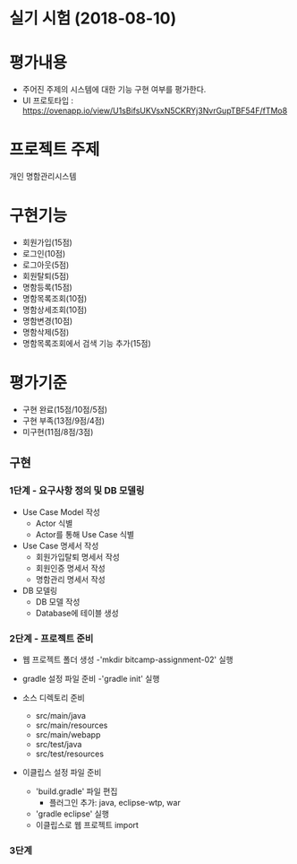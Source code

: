 # 실기 시험 (2018-08-10)

# 평가내용	
- 주어진 주제의 시스템에 대한 기능 구현 여부를 평가한다.
- UI 프로토타입 : https://ovenapp.io/view/U1sBifsUKVsxN5CKRYj3NvrGupTBF54F/fTMo8

# 프로젝트 주제	
개인 명함관리시스템

# 구현기능	
- 회원가입(15점)
- 로그인(10점)
- 로그아웃(5점)
- 회원탈퇴(5점)
- 명함등록(15점)
- 명함목록조회(10점)
- 명함상세조회(10점)
- 명함변경(10점)
- 명함삭제(5점)
- 명함목록조회에서 검색 기능 추가(15점)


# 평가기준	
- 구현 완료(15점/10점/5점)
- 구현 부족(13점/9점/4점)
- 미구현(11점/8점/3점)

## 구현

### 1단계 - 요구사항 정의 및 DB 모델링
- Use Case Model 작성
   - Actor 식별
   - Actor를 통해 Use Case 식별
- Use Case 명세서 작성
   - 회원가입탈퇴 명세서 작성
   - 회원인증 명세서 작성
   - 명함관리 명세서 작성
- DB 모델링
    - DB 모델 작성
    - Database에 테이블 생성 
 
### 2단계 - 프로젝트 준비
- 웹 프로젝트 폴더 생성
    -'mkdir bitcamp-assignment-02' 실행
- gradle 설정 파일 준비
    -'gradle init' 실행
- 소스 디렉토리 준비
    - src/main/java
    - src/main/resources
    - src/main/webapp
    - src/test/java
    - src/test/resources

- 이클립스 설정 파일 준비
    - 'build.gradle' 파일 편집
        - 플러그인 추가: java, eclipse-wtp, war
    - 'gradle eclipse' 실행
    - 이클립스로 웹 프로젝트 import
 
### 3단계 
 
 
 
 
 
 
 
 
 